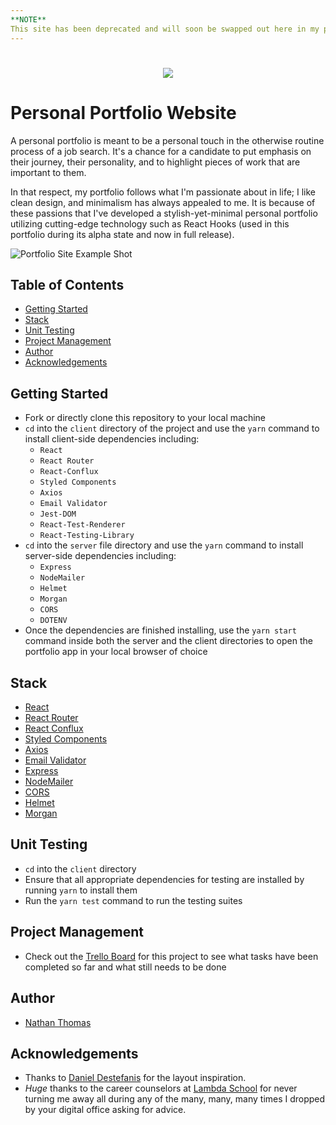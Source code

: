 ```yaml
---
**NOTE**
This site has been deprecated and will soon be swapped out here in my pinned items to include my new V2 personal site (which is currently a private repository).
---
```


<h1 align="center"><img src="./assets/readme-title.png" /></h1>

# Personal Portfolio Website

A personal portfolio is meant to be a personal touch in the otherwise routine process of a job search. It's a chance for a candidate to put emphasis on their journey, their personality, and to highlight pieces of work that are important to them.

In that respect, my portfolio follows what I'm passionate about in life; I like clean design, and minimalism has always appealed to me. It is because of these passions that I've developed a stylish-yet-minimal personal portfolio utilizing cutting-edge technology such as React Hooks (used in this portfolio during its alpha state and now in full release).
<br>

![Portfolio Site Example Shot](./assets/readme-sample.png)
<br>

## Table of Contents

- [Getting Started](#getting-started)
- [Stack](#stack)
- [Unit Testing](#unit-testing)
- [Project Management](#project-management)
- [Author](#author)
- [Acknowledgements](#acknowledgements)

## Getting Started

- Fork or directly clone this repository to your local machine
- `cd` into the `client` directory of the project and use the `yarn` command to install client-side dependencies including:
  - `React`
  - `React Router`
  - `React-Conflux`
  - `Styled Components`
  - `Axios`
  - `Email Validator`
  - `Jest-DOM`
  - `React-Test-Renderer`
  - `React-Testing-Library`
- `cd` into the `server` file directory and use the `yarn` command to install server-side dependencies including:
  - `Express`
  - `NodeMailer`
  - `Helmet`
  - `Morgan`
  - `CORS`
  - `DOTENV`
- Once the dependencies are finished installing, use the `yarn start` command inside both the server and the client directories to open the portfolio app in your local browser of choice

## Stack

- [React](https://reactjs.org/)
- [React Router](https://github.com/ReactTraining/react-router)
- [React Conflux](https://github.com/dustinmyers/react-conflux)
- [Styled Components](https://www.styled-components.com/)
- [Axios](https://www.npmjs.com/package/axios)
- [Email Validator](https://www.npmjs.com/package/email-validator)
- [Express](https://expressjs.com/)
- [NodeMailer](https://nodemailer.com/about/)
- [CORS](https://github.com/expressjs/cors)
- [Helmet](https://helmetjs.github.io/)
- [Morgan](https://www.npmjs.com/package/morgan)

## Unit Testing

- `cd` into the `client` directory
- Ensure that all appropriate dependencies for testing are installed by running `yarn` to install them
- Run the `yarn test` command to run the testing suites

## Project Management

- Check out the [Trello Board](https://trello.com/b/AnRRw8EN/nathan-thomas-personal-portfolio) for this project to see what tasks have been completed so far and what still needs to be done

## Author

- [Nathan Thomas](https://github.com/nwthomas)

## Acknowledgements

- Thanks to [Daniel Destefanis](http://danielrd.com/) for the layout inspiration.
- _Huge_ thanks to the career counselors at [Lambda School](https://lambdaschool.com/) for never turning me away all during any of the many, many, many times I dropped by your digital office asking for advice.
